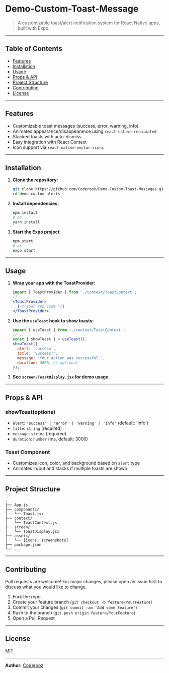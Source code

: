 # Demo-Custom-Toast-Message

> A customizable toast/alert notification system for React Native apps, built with Expo.

---

## Table of Contents
- [Features](#features)
- [Installation](#installation)
- [Usage](#usage)
- [Props & API](#props--api)
- [Project Structure](#project-structure)
- [Contributing](#contributing)
- [License](#license)

---

## Features
- Customizable toast messages (success, error, warning, info)
- Animated appearance/disappearance using `react-native-reanimated`
- Stacked toasts with auto-dismiss
- Easy integration with React Context
- Icon support via `react-native-vector-icons`

---



## Installation

1. **Clone the repository:**
   ```sh
   git clone https://github.com/Coderooz/Demo-Custom-Toast-Messages.git
   cd demo-custom-alerts
   ```
2. **Install dependencies:**
   ```sh
   npm install
   # or
   yarn install
   ```
3. **Start the Expo project:**
   ```sh
   npm start
   # or
   expo start
   ```

---

## Usage

1. **Wrap your app with the ToastProvider:**
   ```jsx
   import { ToastProvider } from './context/ToastContext';
   // ...
   <ToastProvider>
     {/* your app code */}
   </ToastProvider>
   ```
2. **Use the `useToast` hook to show toasts:**
   ```jsx
   import { useToast } from './context/ToastContext';
   // ...
   const { showToast } = useToast();
   showToast({
     alert: 'success',
     title: 'Success!',
     message: 'Your action was successful.',
     duration: 3000, // optional
   });
   ```
3. **See `screen/ToastDisplay.jsx` for demo usage.**

---

## Props & API

### showToast(options)
- `alert`: `'success' | 'error' | 'warning' | 'info'` (default: 'info')
- `title`: `string` (required)
- `message`: `string` (required)
- `duration`: `number` (ms, default: 3000)

### Toast Component
- Customizes icon, color, and background based on `alert` type
- Animates in/out and stacks if multiple toasts are shown

---

## Project Structure
```
.
├── App.js
├── components/
│   └── Toast.jsx
├── context/
│   └── ToastContext.js
├── screen/
│   └── ToastDisplay.jsx
├── assets/
│   └── [icons, screenshots]
├── package.json
└── ...
```

---

## Contributing

Pull requests are welcome! For major changes, please open an issue first to discuss what you would like to change.

1. Fork the repo
2. Create your feature branch (`git checkout -b feature/YourFeature`)
3. Commit your changes (`git commit -am 'Add some feature'`)
4. Push to the branch (`git push origin feature/YourFeature`)
5. Open a Pull Request

---

## License

[MIT](LICENSE)

---

**Author:** [Coderooz](https://github.com/Coderooz)
